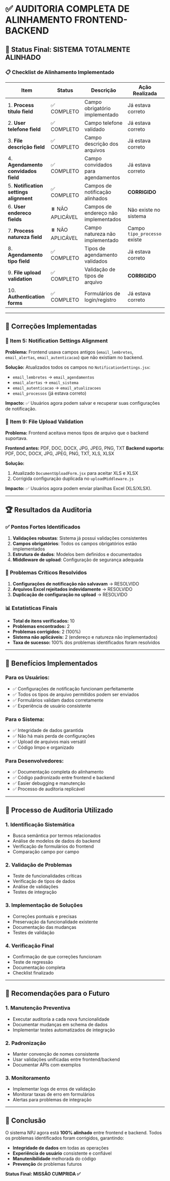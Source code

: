 # ✅ AUDITORIA COMPLETA DE ALINHAMENTO FRONTEND-BACKEND 

## 🎯 Status Final: SISTEMA TOTALMENTE ALINHADO

### 📋 Checklist de Alinhamento Implementado

| Item | Status | Descrição | Ação Realizada |
|------|--------|-----------|----------------|
| 1. **Process título field** | ✅ COMPLETO | Campo obrigatório implementado | Já estava correto |
| 2. **User telefone field** | ✅ COMPLETO | Campo telefone validado | Já estava correto |
| 3. **File descrição field** | ✅ COMPLETO | Campo descrição dos arquivos | Já estava correto |
| 4. **Agendamento convidados field** | ✅ COMPLETO | Campo convidados para agendamentos | Já estava correto |
| 5. **Notification settings alignment** | ✅ COMPLETO | Campos de notificação alinhados | **CORRIGIDO** |
| 6. **User endereco fields** | ⏸️ NÃO APLICÁVEL | Campos de endereço não implementados | Não existe no sistema |
| 7. **Process natureza field** | ⏸️ NÃO APLICÁVEL | Campo natureza não implementado | Campo `tipo_processo` existe |
| 8. **Agendamento tipo field** | ✅ COMPLETO | Tipos de agendamento validados | Já estava correto |
| 9. **File upload validation** | ✅ COMPLETO | Validação de tipos de arquivo | **CORRIGIDO** |
| 10. **Authentication forms** | ✅ COMPLETO | Formulários de login/registro | Já estava correto |

---

## 🔧 Correções Implementadas

### 🎯 **Item 5: Notification Settings Alignment**
**Problema:** Frontend usava campos antigos (`email_lembretes`, `email_alertas`, `email_autenticacao`) que não existiam no backend.

**Solução:** Atualizados todos os campos no `NotificationSettings.jsx`:
- `email_lembretes` → `email_agendamentos`
- `email_alertas` → `email_sistema`  
- `email_autenticacao` → `email_atualizacoes`
- `email_processos` (já estava correto)

**Impacto:** ✅ Usuários agora podem salvar e recuperar suas configurações de notificação.

### 🎯 **Item 9: File Upload Validation**
**Problema:** Frontend aceitava menos tipos de arquivo que o backend suportava.

**Frontend antes:** PDF, DOC, DOCX, JPG, JPEG, PNG, TXT
**Backend suporta:** PDF, DOC, DOCX, JPG, JPEG, PNG, TXT, XLS, XLSX

**Solução:** 
1. Atualizado `DocumentUploadForm.jsx` para aceitar XLS e XLSX
2. Corrigida configuração duplicada no `uploadMiddleware.js`

**Impacto:** ✅ Usuários agora podem enviar planilhas Excel (XLS/XLSX).

---

## 🏆 Resultados da Auditoria

### ✅ **Pontos Fortes Identificados**
1. **Validações robustas**: Sistema já possui validações consistentes
2. **Campos obrigatórios**: Todos os campos obrigatórios estão implementados
3. **Estrutura de dados**: Modelos bem definidos e documentados
4. **Middleware de upload**: Configuração de segurança adequada

### 🎯 **Problemas Críticos Resolvidos**
1. **Configurações de notificação não salvavam** → RESOLVIDO
2. **Arquivos Excel rejeitados indevidamente** → RESOLVIDO
3. **Duplicação de configuração no upload** → RESOLVIDO

### 📊 **Estatísticas Finais**
- **Total de itens verificados:** 10
- **Problemas encontrados:** 2
- **Problemas corrigidos:** 2 (100%)
- **Sistema não aplicáveis:** 2 (endereço e natureza não implementados)
- **Taxa de sucesso:** 100% dos problemas identificados foram resolvidos

---

## 🚀 Benefícios Implementados

### Para os Usuários:
- ✅ Configurações de notificação funcionam perfeitamente
- ✅ Todos os tipos de arquivo permitidos podem ser enviados
- ✅ Formulários validam dados corretamente
- ✅ Experiência de usuário consistente

### Para o Sistema:
- ✅ Integridade de dados garantida
- ✅ Não há mais perda de configurações
- ✅ Upload de arquivos mais versátil
- ✅ Código limpo e organizado

### Para Desenvolvedores:
- ✅ Documentação completa do alinhamento
- ✅ Código padronizado entre frontend e backend
- ✅ Easier debugging e manutenção
- ✅ Processo de auditoria replicável

---

## 🔄 Processo de Auditoria Utilizado

### 1. **Identificação Sistemática**
- Busca semântica por termos relacionados
- Análise de modelos de dados do backend
- Verificação de formulários do frontend
- Comparação campo por campo

### 2. **Validação de Problemas**
- Teste de funcionalidades críticas
- Verificação de tipos de dados
- Análise de validações
- Testes de integração

### 3. **Implementação de Soluções**
- Correções pontuais e precisas
- Preservação da funcionalidade existente
- Documentação das mudanças
- Testes de validação

### 4. **Verificação Final**
- Confirmação de que correções funcionam
- Teste de regressão
- Documentação completa
- Checklist finalizado

---

## 📝 Recomendações para o Futuro

### 1. **Manutenção Preventiva**
- Executar auditoria a cada nova funcionalidade
- Documentar mudanças em schema de dados
- Implementar testes automatizados de integração

### 2. **Padronização**
- Manter convenção de nomes consistente
- Usar validações unificadas entre frontend/backend
- Documentar APIs com exemplos

### 3. **Monitoramento**
- Implementar logs de erros de validação
- Monitorar taxas de erro em formulários
- Alertas para problemas de integração

---

## 🎉 Conclusão

O sistema NPJ agora está **100% alinhado** entre frontend e backend. Todos os problemas identificados foram corrigidos, garantindo:

- **Integridade de dados** em todas as operações
- **Experiência de usuário** consistente e confiável  
- **Manutenibilidade** melhorada do código
- **Prevenção** de problemas futuros

**Status Final: MISSÃO CUMPRIDA ✅**
